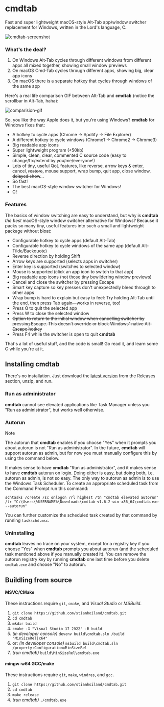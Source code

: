 # cmdtab
Fast and super lightweight macOS-style Alt-Tab app/window switcher replacement for Windows, written in the Lord's language, C.

![cmdtab-screenshot](https://github.com/stianhoiland/cmdtab/assets/2081712/ec5d0d61-005f-4123-b191-8d5b49d1f7db)

### What's the deal?
1. On Windows Alt-Tab cycles through different windows from different apps all mixed together, showing small window previews
2. On macOS Cmd-Tab cycles through different apps, showing big, clear app icons
3. On macOS there is a separate hotkey that cycles through windows of the same app

Here's a real life comparison GIF between Alt-Tab and **cmdtab** (notice the scrollbar in Alt-Tab, haha):

![comparision-gif](https://github.com/user-attachments/assets/440e2d71-6bbc-4299-acf5-cdc707371193)

So, you like the way Apple does it, but you're using Windows? **cmdtab** for Windows fixes that:

- A hotkey to cycle apps (Chrome → Spotify → File Explorer)
- A different hotkey to cycle windows (Chrome1 → Chrome2 → Chrome3)
- Big readable app icons
- Super lightweight program (<50kb)
- Simple, clean, clear, commented C source code (easy to change/fix/extend by you/me/everyone!)
- Lots of tiny, useful QoL features, like reverse, arrow keys & enter, cancel, ~~restore~~, mouse support, wrap bump, quit app, close window, ~~delayed show~~...
- So fast!
- The best macOS-style window switcher for Windows!
- C!

### Features
The basics of window switching are easy to understand, but why is **cmdtab** *the best* macOS-style window switcher alternative for Windows? Because it packs so many tiny, useful features into such a small and lightweight package without bloat:

- Configurable hotkey to cycle apps (default Alt-Tab)
- Configurable hotkey to cycle windows of the same app (default Alt-Tilde/Backquote)
- Reverse direction by holding Shift
- Arrow keys are supported (selects apps in switcher)
- Enter key is supported (switches to selected window)
- Mouse is supported (click an app icon to switch to that app)
- Big readable app icons (not those tiny bewildering window previews)
- Cancel and close the switcher by pressing Escape
- Smart key capture so key presses don't unexpectedly bleed through to other apps
- Wrap bump is hard to explain but easy to feel: Try holding Alt-Tab until the end, then press Tab again—works in reverse, too!
- Press Q to quit the selected app
- Press W to close the selected window
- ~~Option to return to the initial window when cancelling switcher by pressing Escape. This doesn't override or block Windows' native Alt-Escape hotkey~~
- Press F4 while the switcher is open to quit **cmdtab**

That's a lot of useful stuff, and the code is small! Go read it, and learn some C while you're at it.

## Installing **cmdtab**
There's no installation. Just download the [latest version](https://github.com/stianhoiland/cmdtab/releases/latest) from the Releases section, unzip, and run. 

### Run as administrator
**cmdtab** cannot see elevated applications like Task Manager unless you "Run as administrator", but works well otherwise.

### Autorun
> [!NOTE]
> The autorun that **cmdtab** enables if you choose "Yes" when it prompts you about autorun is not "Run as administrator". In the future, **cmdtab** will support autorun as admin, but for now you must manually configure this by using the command below.

It makes sense to have **cmdtab** "Run as administrator", and it makes sense to have **cmdtab** autorun on login. Doing either is easy, but doing both, i.e. autorun as admin, is not so easy. The only way to autorun as admin is to use the Windows Task Scheduler. To create an appropriate scheduled task from the Command Prompt run this command:
```console
schtasks /create /sc onlogon /rl highest /tn "cmdtab elevated autorun" /tr "C:\Users\%USERNAME%\Downloads\cmdtab-v1.6.2-win-x86_64\cmdtab.exe --autorun"
```
You can further customize the scheduled task created by that command by running `taskschd.msc`.

### Uninstalling
**cmdtab** leaves no trace on your system, except for a registry key if you choose "Yes" when  **cmdtab** prompts you about autorun (and the scheduled task mentioned above if you manually created it). You can remove the autorun registry key by running **cmdtab** one last time before you delete `cmdtab.exe` and choose "No" to autorun.

## Buildling from source

#### MSVC/CMake
These instructions require `git`, `cmake`, and *Visual Studio* or *MSBuild*.
1. `git clone https://github.com/stianhoiland/cmdtab.git`
2. `cd cmdtab`
3. `mkdir build`
4. `cmake -G "Visual Studio 17 2022" -B build`
5. *(in developer console)* `devenv build\cmdtab.sln /build "MinSizeRel|x64"`
6. or: *(in developer console)* `msbuild build\cmdtab.sln /property:Configuration=MinSizeRel`
7. *(run cmdtab)* `build\MinSizeRel\cmdtab.exe`

#### mingw-w64 GCC/make
These instructions require `git`, `make`, `windres`, and `gcc`.
1. `git clone https://github.com/stianhoiland/cmdtab.git`
2. `cd cmdtab`
3. `make release`
4. *(run cmdtab)* `./cmdtab.exe`
